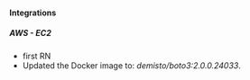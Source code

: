 
#### Integrations
##### AWS - EC2
- first RN
- Updated the Docker image to: *demisto/boto3:2.0.0.24033*.
